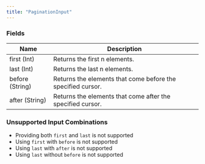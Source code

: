 ```yaml
---
title: "PaginationInput"
---
```


### Fields

| Name | Description |
|---|---|
| first (Int) | Returns the first n elements. |
| last (Int) | Returns the last n elements. |
| before (String) | Returns the elements that come before the specified cursor. |
| after (String) | Returns the elements that come after the specified cursor.|

### Unsupported Input Combinations

- Providing both `first` and `last` is not supported
- Using `first` with `before` is not supported
- Using `last` with `after` is not supported
- Using `last` without `before` is not supported
